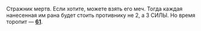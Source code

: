Стражник мертв. Если хотите, можете взять его меч. Тогда каждая нанесенная им рана будет стоить противнику не 2, а 3 СИЛЫ. Но время торопит — [**61**](#n_61).


